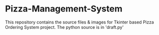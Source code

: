 # Pizza-Management-System
This repository contains the source files &amp; images for Tkinter based Pizza Ordering System project.
The python source is in 'draft.py'
